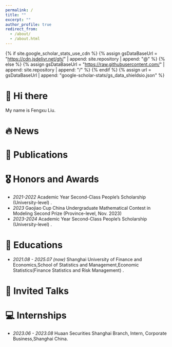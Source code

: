 ```yaml
---
permalink: /
title: ""
excerpt: ""
author_profile: true
redirect_from: 
  - /about/
  - /about.html
---
```



{% if site.google_scholar_stats_use_cdn %}
  {% assign gsDataBaseUrl = "https://cdn.jsdelivr.net/gh/" | append: site.repository | append: "@" %}
{% else %}
  {% assign gsDataBaseUrl = "https://raw.githubusercontent.com/" | append: site.repository | append: "/" %}
{% endif %}
{% assign url = gsDataBaseUrl | append: "google-scholar-stats/gs_data_shieldsio.json" %}



<span class='anchor' id='about-me'></span>

# 👋 Hi there
My name is Fengxu Liu.


# 🔥 News


# 📝 Publications 



# 🎖 Honors and Awards
- *2021-2022*  Academic Year Second-Class People’s Scholarship (University-level) .
- *2023*  Gaojiao Cup China Undergraduate Mathematical Contest in Modeling Second Prize (Province-level, Nov. 2023)
- *2023-2024*  Academic Year Second-Class People’s Scholarship (University-level) .

# 📖 Educations
- *2021.08 - 2025.07 (now)*  Shanghai University of Finance and Economics,School of Statistics and Management,Economic Statistics(Finance Statistics and Risk Management) . 


# 💬 Invited Talks


# 💻 Internships
- *2023.06 - 2023.08*  Huaan Securities Shanghai Branch, Intern, Corporate Business,Shanghai China.
